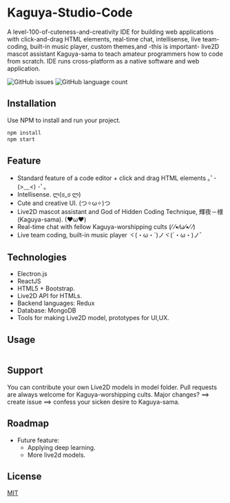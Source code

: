 # Kaguya-Studio-Code
A level-100-of-cuteness-and-creativity IDE for building web applications with click-and-drag HTML elements, real-time chat, intellisense, live team-coding, built-in music player, custom themes,and -this is important- live2D mascot assistant Kaguya-sama to teach amateur programmers how to code from scratch.
IDE runs cross-platform as a native software and web application.

![GitHub issues](https://img.shields.io/github/issues/b1506704/Kaguya-Studio-Code) 
![GitHub language count](https://img.shields.io/github/languages/count/b1506704/Kaguya-Studio-Code)

## Installation
Use NPM to install and run your project.
```bash
npm install
npm start
```
## Feature
  - Standard feature of a code editor + click and drag HTML elements ｡ﾟ･ (>﹏<) ･ﾟ｡
  - Intellisense. ლ(ಠ_ಠ ლ) 
  - Cute and creative UI. (つ✧ω✧)つ
  - Live2D mascot assistant and God of Hidden Coding Technique, 輝夜－様 (Kaguya-sama).	(❤ω❤)
  - Real-time chat with fellow Kaguya-worshipping cults (⁄ ⁄•⁄ω⁄•⁄ ⁄) 	
  - Live team coding, built-in music player ヾ(・ω・`)ノヾ(´・ω・)ノ゛
## Technologies
- Electron.js
- ReactJS
- HTML5 + Bootstrap.
- Live2D API for HTMLs.
- Backend languages: Redux
- Database: MongoDB
- Tools for making Live2D model, prototypes for UI,UX.
## Usage
```bash

```
## Support
You can contribute your own Live2D models in model folder.
Pull requests are always welcome for Kaguya-worshipping cults.
Major changes? ==> create issue ==> confess your sicken desire to Kaguya-sama.
## Roadmap
- Future feature:
  + Applying deep learning.
  + More live2d models.
## License
[MIT](https://choosealicense.com/licenses/mit/)
